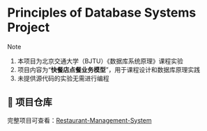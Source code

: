 # Principles of Database Systems Project

>[!note]
>1. 本项目为北京交通大学（BJTU）《数据库系统原理》课程实验  
>2. 项目内容为“**快餐店点餐业务模型**”，用于课程设计和数据库原理实践  
>3. 未提供源代码的实验无需进行编程

## 📂 项目仓库

完整项目可查看：[Restaurant-Management-System](https://github.com/Lonely0710/restaurant-manage-sys)